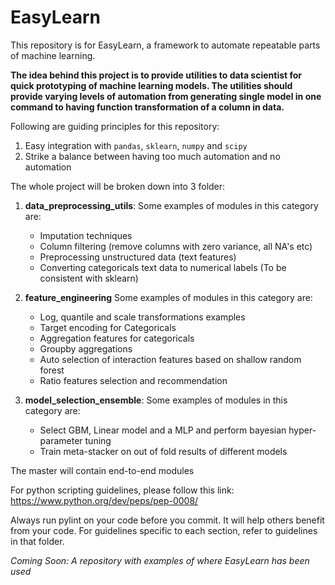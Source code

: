 # EasyLearn
This repository is for EasyLearn, a framework to automate repeatable parts of machine learning.

**The idea behind this project is to provide utilities to data scientist for quick prototyping of machine learning models. The utilities should provide varying levels of automation from generating single model in one command to having function transformation of a column in data.**

Following are guiding principles for this repository:
 1. Easy integration with `pandas`, `sklearn`, `numpy` and `scipy`
 2. Strike a balance between having too much automation and no automation
 
The whole project will be broken down into 3 folder:
 1. **data_preprocessing_utils**:
    Some examples of modules in this category are:
    * Imputation techniques
    * Column filtering (remove columns with zero variance, all NA's etc)
    * Preprocessing unstructured data (text features)
    * Converting categoricals text data to numerical labels (To be consistent with sklearn)
    
 2. **feature_engineering**
    Some examples of modules in this category are:
    * Log, quantile and scale transformations examples
    * Target encoding for Categoricals
    * Aggregation features for categoricals
    * Groupby aggregations
    * Auto selection of interaction features based on shallow random forest
    * Ratio features selection and recommendation
    
 3. **model_selection_ensemble**:
    Some examples of modules in this category are:
    * Select GBM, Linear model and a MLP and perform bayesian hyper-parameter tuning
    * Train meta-stacker on out of fold results of different models
    
The master will contain end-to-end modules
    
For python scripting guidelines, please follow this link:
https://www.python.org/dev/peps/pep-0008/

Always run pylint on your code before you commit. It will help others benefit from your code.
For guidelines specific to each section, refer to guidelines in that folder.

*Coming Soon: A repository with examples of where EasyLearn has been used*

 
 
